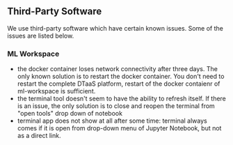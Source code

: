 
## Third-Party Software

We use third-party software which have certain known issues. Some of the issues are listed below.

### ML Workspace

- the docker container loses network connectivity after three days. The only known solution is to restart the docker container. You don't need to restart the complete DTaaS platform, restart of the docker contaienr of ml-workspace is sufficient.
- the terminal tool doesn't seem to have the ability to refresh itself. If there is an issue, the only solution is to close and reopen the terminal from "open tools" drop down of notebook
- terminal app does not show at all after some time: terminal always comes if it is open from drop-down menu of Jupyter Notebook, but not as a direct link.

